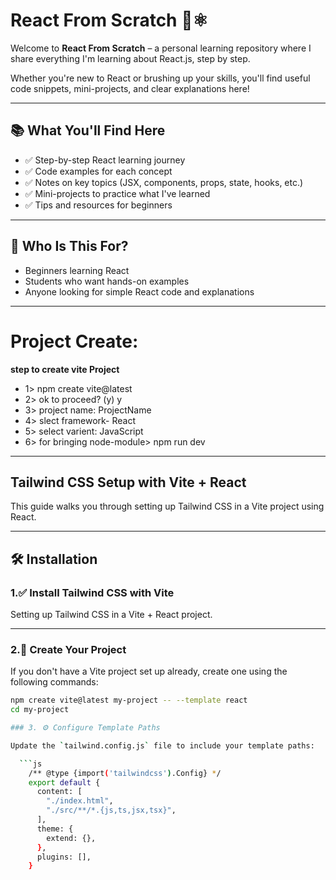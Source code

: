 # React From Scratch 🧠⚛️

Welcome to **React From Scratch** – a personal learning repository where I share everything I'm learning about React.js, step by step.

Whether you're new to React or brushing up your skills, you'll find useful code snippets, mini-projects, and clear explanations here!

---

## 📚 What You'll Find Here

- ✅ Step-by-step React learning journey
- ✅ Code examples for each concept
- ✅ Notes on key topics (JSX, components, props, state, hooks, etc.)
- ✅ Mini-projects to practice what I've learned
- ✅ Tips and resources for beginners

---

## 🚀 Who Is This For?

- Beginners learning React
- Students who want hands-on examples
- Anyone looking for simple React code and explanations

---

# Project Create:

**step to create vite Project**

- 1> npm create vite@latest
- 2> ok to proceed? (y) y
- 3> project name: ProjectName
- 4> slect framework- React
- 5> select varient: JavaScript
- 6> for bringing node-module> npm run dev

---

## Tailwind CSS Setup with Vite + React

This guide walks you through setting up Tailwind CSS in a Vite project using React.

---

## 🛠️ Installation

### 1.✅ Install Tailwind CSS with Vite

Setting up Tailwind CSS in a Vite + React project.

---

### 2.📁 Create Your Project

If you don't have a Vite project set up already, create one using the following commands:
```bash
npm create vite@latest my-project -- --template react
cd my-project

### 3. ⚙️ Configure Template Paths

Update the `tailwind.config.js` file to include your template paths:

  ```js
    /** @type {import('tailwindcss').Config} */
    export default {
      content: [
        "./index.html",
        "./src/**/*.{js,ts,jsx,tsx}",
      ],
      theme: {
        extend: {},
      },
      plugins: [],
    }
